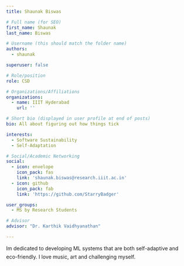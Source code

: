 ```yaml
---
title: Shaunak Biswas

# Full name (for SEO)
first_name: Shaunak
last_name: Biswas

# Username (this should match the folder name)
authors:
  - shaunak

superuser: false

# Role/position
role: CSD

# Organizations/Affiliations
organizations:
  - name: IIIT Hyderabad
    url: ''

# Short bio (displayed in user profile at end of posts)
bio: All about figuring out how things tick

interests:
  - Software Sustainability
  - Self-Adaptation

# Social/Academic Networking
social:
  - icon: envelope
    icon_pack: fas
    link: 'shaunak.biswas@research.iiit.ac.in'
  - icon: github
    icon_pack: fab
    link: 'https://github.com/StarryBadger'

user_groups:
  - MS by Research Students

# Advisor
advisor: "Dr. Karthik Vaidhyanathan"

---
```

Im dedicated to developing ML systems that are both self-adaptive and eco-friendly. I love music, art and challenging myself.

